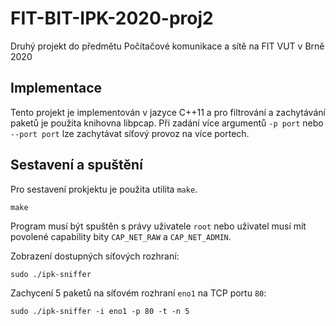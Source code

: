 # FIT-BIT-IPK-2020-proj2

Druhý projekt do předmětu Počítačové komunikace a sítě na FIT VUT v Brně 2020

## Implementace

Tento projekt je implementován v jazyce C++11 a pro filtrování a zachytávání paketů je použita knihovna libpcap.
Při zadání více argumentů `-p port` nebo `--port port` lze zachytávat síťový provoz na více portech.

## Sestavení a spuštění

Pro sestavení prokjektu je použita utilita `make`.

```shell
make
```

Program musí být spuštěn s právy uživatele `root` nebo uživatel musí mít povolené capability bity `CAP_NET_RAW` a `CAP_NET_ADMIN`.

Zobrazení dostupných síťových rozhraní:
```shell
sudo ./ipk-sniffer
```

Zachycení 5 paketů na síťovém rozhraní `eno1` na TCP portu `80`:

```shell
sudo ./ipk-sniffer -i eno1 -p 80 -t -n 5
```

